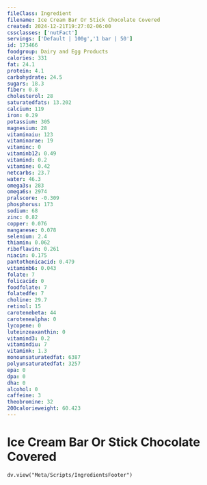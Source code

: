 ```yaml
---
fileClass: Ingredient
filename: Ice Cream Bar Or Stick Chocolate Covered
created: 2024-12-21T19:27:02-06:00
cssclasses: ['nutFact']
servings: ['Default | 100g','1 bar | 50']
id: 173466
foodgroup: Dairy and Egg Products
calories: 331
fat: 24.1
protein: 4.1
carbohydrate: 24.5
sugars: 18.3
fiber: 0.8
cholesterol: 28
saturatedfats: 13.202
calcium: 119
iron: 0.29
potassium: 305
magnesium: 28
vitaminaiu: 123
vitaminarae: 19
vitaminc: 0
vitaminb12: 0.49
vitamind: 0.2
vitamine: 0.42
netcarbs: 23.7
water: 46.3
omega3s: 283
omega6s: 2974
pralscore: -0.309
phosphorus: 173
sodium: 68
zinc: 0.82
copper: 0.076
manganese: 0.078
selenium: 2.4
thiamin: 0.062
riboflavin: 0.261
niacin: 0.175
pantothenicacid: 0.479
vitaminb6: 0.043
folate: 7
folicacid: 0
foodfolate: 7
folatedfe: 7
choline: 29.7
retinol: 15
carotenebeta: 44
carotenealpha: 0
lycopene: 0
luteinzeaxanthin: 0
vitamind3: 0.2
vitamindiu: 7
vitamink: 1.3
monounsaturatedfat: 6387
polyunsaturatedfat: 3257
epa: 0
dpa: 0
dha: 0
alcohol: 0
caffeine: 3
theobromine: 32
200calorieweight: 60.423
---
```


# Ice Cream Bar Or Stick Chocolate Covered

```dataviewjs
dv.view("Meta/Scripts/IngredientsFooter")
```
